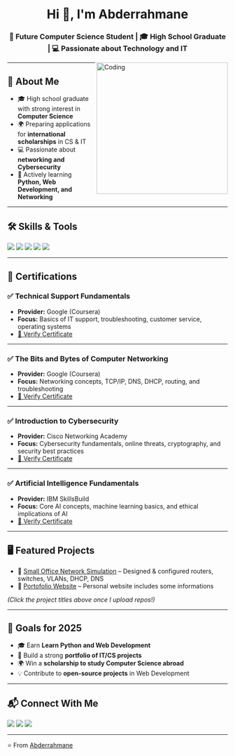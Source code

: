 <!-- Profile Header -->
<h1 align="center">Hi 👋, I'm Abderrahmane</h1>
<h3 align="center">🎯 Future Computer Science Student | 🎓 High School Graduate | 💻 Passionate about Technology and IT
</h3>

<img align="right" alt="Coding" width="300" src="https://media.giphy.com/media/qgQUggAC3Pfv687qPC/giphy.gif" />

---

## 🚀 About Me
- 🎓 High school graduate with strong interest in **Computer Science**  
- 🌍 Preparing applications for **international scholarships** in CS & IT  
- 💻 Passionate about **networking and Cybersecurity**  
- 🌱 Actively learning **Python, Web Development, and Networking**  

---

## 🛠️ Skills & Tools
<p>
<img src="https://img.shields.io/badge/-Cisco%20Networking-1BA0D7?style=for-the-badge&logo=cisco&logoColor=white" />
<img src="https://img.shields.io/badge/-Linux-black?style=for-the-badge&logo=linux&logoColor=white" />
<img src="https://img.shields.io/badge/-Windows-0078D6?style=for-the-badge&logo=windows&logoColor=white" />
<img src="https://img.shields.io/badge/-Hardware-FF6F00?style=for-the-badge&logo=serverfault&logoColor=white" />
<img src="https://img.shields.io/badge/-Software-4CAF50?style=for-the-badge&logo=visualstudiocode&logoColor=white" />
</p>

---

## 📜 Certifications  

### ✅ Technical Support Fundamentals  
- **Provider:** Google (Coursera)  
- **Focus:** Basics of IT support, troubleshooting, customer service, operating systems  
- [🔗 Verify Certificate](https://coursera.org/verify/6AQB51OE0FOD)  

---

### ✅ The Bits and Bytes of Computer Networking  
- **Provider:** Google (Coursera)  
- **Focus:** Networking concepts, TCP/IP, DNS, DHCP, routing, and troubleshooting  
- [🔗 Verify Certificate](https://coursera.org/verify/OOKQ9PDO293N)  

---

### ✅ Introduction to Cybersecurity  
- **Provider:** Cisco Networking Academy  
- **Focus:** Cybersecurity fundamentals, online threats, cryptography, and security best practices  
- [🔗 Verify Certificate](https://www.credly.com/badges/aeadd8a3-6966-4bae-9915-256db4e70629)  

---

### ✅ Artificial Intelligence Fundamentals  
- **Provider:** IBM SkillsBuild  
- **Focus:** Core AI concepts, machine learning basics, and ethical implications of AI  
- [🔗 Verify Certificate](https://www.credly.com/badges/8c37d255-94b1-468f-b72d-5a7063fdef2d)  
 

---

## 🖥️ Featured Projects
- 🔹 [Small Office Network Simulation](#) – Designed & configured routers, switches, VLANs, DHCP, DNS   
- 🔹 [Portofolio Website](#) – Personal website includes some informations  

*(Click the project titles above once I upload repos!)*  

---

## 🎯 Goals for 2025
- 🎓 Earn **Learn Python and Web Development**  
- 💼 Build a strong **portfolio of IT/CS projects**  
- 🌍 Win a **scholarship to study Computer Science abroad**  
- 💡 Contribute to **open-source projects** in Web Development  

---

## 📬 Connect With Me
<p>
<a href="learncrave11@gmail.com"><img src="https://img.shields.io/badge/Email-D14836?style=for-the-badge&logo=gmail&logoColor=white" /></a>
<a href="https://linkedin.com/in/yourlinkedin"><img src="https://img.shields.io/badge/-LinkedIn-blue?style=for-the-badge&logo=linkedin&logoColor=white" /></a>
<a href="https://abderrahmanemakhlouf.github.io/"><img src="https://img.shields.io/badge/-Portfolio-black?style=for-the-badge&logo=firefox&logoColor=white" /></a>
</p>

---

⭐️ From [Abderrahmane](https://github.com/abderrahmanemakhlouf)  
